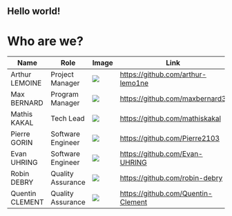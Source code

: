 ## Hello world!

# Who are we?

| Name            | Role              | Image | Link                               |
|-----------------|-------------------|-------|------------------------------------|
| Arthur LEMOINE  | Project Manager   | <img src="https://avatars.githubusercontent.com/u/91249827?v=4">      | https://github.com/arthur-lemo1ne |
| Max BERNARD     | Program Manager   | <img src="https://avatars.githubusercontent.com/u/80251657?v=4"> | https://github.com/maxbernard3     |
| Mathis KAKAL    | Tech Lead         | <img src="https://avatars.githubusercontent.com/u/114522530?v=4"> | https://github.com/mathiskakal     |
| Pierre GORIN    | Software Engineer | <img src="https://avatars.githubusercontent.com/u/91249863?v=4"> | https://github.com/Pierre2103      |
| Evan UHRING     | Software Engineer | <img src="https://avatars.githubusercontent.com/u/146000775?v=4"> | https://github.com/Evan-UHRING     |
| Robin DEBRY     | Quality Assurance | <img src="https://avatars.githubusercontent.com/u/91249812?v=4"> | https://github.com/robin-debry     |
| Quentin CLEMENT | Quality Assurance | <img src="https://avatars.githubusercontent.com/u/91249878?v=4"> | https://github.com/Quentin-Clement |

